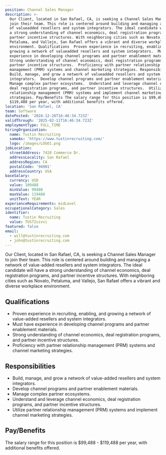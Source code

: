 ```yaml
---
position: Channel Sales Manager
description: >-
  Our Client, located in San Rafael, CA, is seeking a Channel Sales Manager to
  join their team. This role is centered around building and managing a network
  of valueadded resellers and system integrators. The ideal candidate will have
  a strong understanding of channel economics, deal registration programs, and
  partner incentive structures. With neighboring cities such as Novato,
  Petaluma, and Vallejo, San Rafael offers a vibrant and diverse workplace
  environment. Qualifications  Proven experience in recruiting, enabling, and
  growing a network of valueadded resellers and system integrators.  Must have
  experience in developing channel programs and partner enablement materials. 
  Strong understanding of channel economics, deal registration programs, and
  partner incentive structures.  Proficiency with partner relationship
  management (PRM) systems and channel marketing strategies. Responsibilities 
  Build, manage, and grow a network of valueadded resellers and system
  integrators.  Develop channel programs and partner enablement materials. 
  Manage complex partner ecosystems.  Understand and leverage channel economics,
  deal registration programs, and partner incentive structures.  Utilize partner
  relationship management (PRM) systems and implement channel marketing
  strategies. Pay/Benefits The salary range for this position is $99,488 
  $119,488 per year, with additional benefits offered.
location: 'San Rafael, CA'
team: Software
datePosted: '2024-12-28T16:46:34.723Z'
validThrough: '2025-02-11T16:46:34.723Z'
employmentType: FULL_TIME
hiringOrganization:
  name: Tustin Recruiting
  sameAs: 'https://www.tustinrecruiting.com/'
  logo: /images/LOGO1.png
jobLocation:
  streetAddress: 7428 Commerce Dr.
  addressLocality: San Rafael
  addressRegion: CA
  postalCode: '94901'
  addressCountry: USA
baseSalary:
  currency: USD
  value: 109488
  minValue: 99488
  maxValue: 119488
  unitText: YEAR
experienceRequirements: midLevel
occupationalCategory: Sales
identifier:
  name: Tustin Recruiting
  value: TUST2uivvi
featured: false
email:
  - will@tustinrecruiting.com
  - john@tustinrecruiting.com
---
```




Our Client, located in San Rafael, CA, is seeking a Channel Sales Manager to join their team. This role is centered around building and managing a network of value-added resellers and system integrators. The ideal candidate will have a strong understanding of channel economics, deal registration programs, and partner incentive structures. With neighboring cities such as Novato, Petaluma, and Vallejo, San Rafael offers a vibrant and diverse workplace environment.

## Qualifications

- Proven experience in recruiting, enabling, and growing a network of value-added resellers and system integrators.
- Must have experience in developing channel programs and partner enablement materials.
- Strong understanding of channel economics, deal registration programs, and partner incentive structures.
- Proficiency with partner relationship management (PRM) systems and channel marketing strategies.

## Responsibilities

- Build, manage, and grow a network of value-added resellers and system integrators.
- Develop channel programs and partner enablement materials.
- Manage complex partner ecosystems.
- Understand and leverage channel economics, deal registration programs, and partner incentive structures.
- Utilize partner relationship management (PRM) systems and implement channel marketing strategies.

## Pay/Benefits

The salary range for this position is $99,488 - $119,488 per year, with additional benefits offered.

